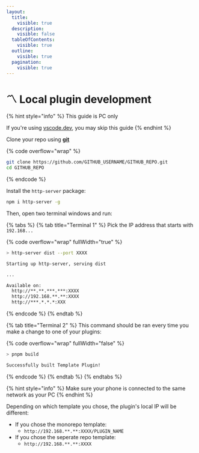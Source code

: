 ```yaml
---
layout:
  title:
    visible: true
  description:
    visible: false
  tableOfContents:
    visible: true
  outline:
    visible: true
  pagination:
    visible: true
---
```


# 〽 Local plugin development

{% hint style="info" %}
This guide is PC only

If you're using [vscode.dev](https://vscode.dev/), you may skip this guide
{% endhint %}

Clone your repo using [**git**](https://github.com/git-guides/install-git)

{% code overflow="wrap" %}
```bash
git clone https://github.com/GITHUB_USERNAME/GITHUB_REPO.git
cd GITHUB_REPO
```
{% endcode %}

Install the `http-server` package:

```bash
npm i http-server -g
```

Then, open two terminal windows and run:

{% tabs %}
{% tab title="Terminal 1" %}
Pick the IP address that starts with `192.168...`

{% code overflow="wrap" fullWidth="true" %}
```bash
> http-server dist --port XXXX

Starting up http-server, serving dist

...

Available on:
  http://**.**.***.***:XXXX
  http://192.168.**.**:XXXX
  http://***.*.*.*:XXX
```
{% endcode %}
{% endtab %}

{% tab title="Terminal 2" %}
This command should be ran every time you make a change to one of your plugins:

{% code overflow="wrap" fullWidth="false" %}
```bash
> pnpm build

Successfully built Template Plugin!
```
{% endcode %}
{% endtab %}
{% endtabs %}

{% hint style="info" %}
Make sure your phone is connected to the same network as your PC
{% endhint %}

Depending on which template you chose, the plugin's local IP will be different:

* If you chose the monorepo template:
  * `http://192.168.**.**:XXXX/PLUGIN_NAME`
* If you chose the seperate repo template:
  * `http://192.168.**.**:XXXX`

